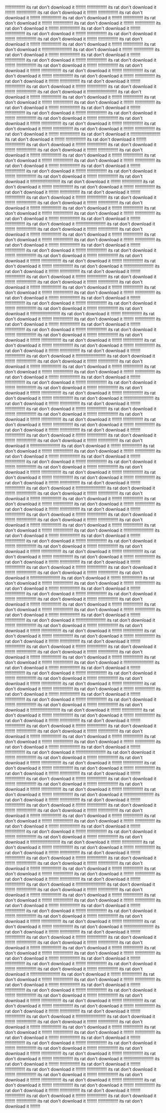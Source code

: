 !!!!!!!!!!!!!!!! its rat don't download it !!!!!!!!
!!!!!!!!!!!!!!!! its rat don't download it !!!!!!!!
!!!!!!!!!!!!!!!! its rat don't download it !!!!!!!!
!!!!!!!!!!!!!!!! its rat don't download it !!!!!!!!
!!!!!!!!!!!!!!!! its rat don't download it !!!!!!!!
!!!!!!!!!!!!!!!! its rat don't download it !!!!!!!!
!!!!!!!!!!!!!!!! its rat don't download it !!!!!!!!
!!!!!!!!!!!!!!!! its rat don't download it !!!!!!!!
!!!!!!!!!!!!!!!! its rat don't download it !!!!!!!!
!!!!!!!!!!!!!!!! its rat don't download it !!!!!!!!
!!!!!!!!!!!!!!!! its rat don't download it !!!!!!!!
!!!!!!!!!!!!!!!! its rat don't download it !!!!!!!!
!!!!!!!!!!!!!!!! its rat don't download it !!!!!!!!
!!!!!!!!!!!!!!!! its rat don't download it !!!!!!!!
!!!!!!!!!!!!!!!! its rat don't download it !!!!!!!!!!!!!!!!!!!!!!!! its rat don't download it !!!!!!!!
!!!!!!!!!!!!!!!! its rat don't download it !!!!!!!!
!!!!!!!!!!!!!!!! its rat don't download it !!!!!!!!
!!!!!!!!!!!!!!!! its rat don't download it !!!!!!!!
!!!!!!!!!!!!!!!! its rat don't download it !!!!!!!!
!!!!!!!!!!!!!!!! its rat don't download it !!!!!!!!
!!!!!!!!!!!!!!!! its rat don't download it !!!!!!!!
!!!!!!!!!!!!!!!! its rat don't download it !!!!!!!!
!!!!!!!!!!!!!!!! its rat don't download it !!!!!!!!
!!!!!!!!!!!!!!!! its rat don't download it !!!!!!!!
!!!!!!!!!!!!!!!! its rat don't download it !!!!!!!!
!!!!!!!!!!!!!!!! its rat don't download it !!!!!!!!
!!!!!!!!!!!!!!!! its rat don't download it !!!!!!!!
!!!!!!!!!!!!!!!! its rat don't download it !!!!!!!!
!!!!!!!!!!!!!!!! its rat don't download it !!!!!!!!!!!!!!!!!!!!!!!! its rat don't download it !!!!!!!!
!!!!!!!!!!!!!!!! its rat don't download it !!!!!!!!
!!!!!!!!!!!!!!!! its rat don't download it !!!!!!!!
!!!!!!!!!!!!!!!! its rat don't download it !!!!!!!!
!!!!!!!!!!!!!!!! its rat don't download it !!!!!!!!
!!!!!!!!!!!!!!!! its rat don't download it !!!!!!!!
!!!!!!!!!!!!!!!! its rat don't download it !!!!!!!!
!!!!!!!!!!!!!!!! its rat don't download it !!!!!!!!
!!!!!!!!!!!!!!!! its rat don't download it !!!!!!!!
!!!!!!!!!!!!!!!! its rat don't download it !!!!!!!!
!!!!!!!!!!!!!!!! its rat don't download it !!!!!!!!
!!!!!!!!!!!!!!!! its rat don't download it !!!!!!!!
!!!!!!!!!!!!!!!! its rat don't download it !!!!!!!!
!!!!!!!!!!!!!!!! its rat don't download it !!!!!!!!
!!!!!!!!!!!!!!!! its rat don't download it !!!!!!!!!!!!!!!!!!!!!!!! its rat don't download it !!!!!!!!
!!!!!!!!!!!!!!!! its rat don't download it !!!!!!!!
!!!!!!!!!!!!!!!! its rat don't download it !!!!!!!!
!!!!!!!!!!!!!!!! its rat don't download it !!!!!!!!
!!!!!!!!!!!!!!!! its rat don't download it !!!!!!!!
!!!!!!!!!!!!!!!! its rat don't download it !!!!!!!!
!!!!!!!!!!!!!!!! its rat don't download it !!!!!!!!
!!!!!!!!!!!!!!!! its rat don't download it !!!!!!!!
!!!!!!!!!!!!!!!! its rat don't download it !!!!!!!!
!!!!!!!!!!!!!!!! its rat don't download it !!!!!!!!
!!!!!!!!!!!!!!!! its rat don't download it !!!!!!!!
!!!!!!!!!!!!!!!! its rat don't download it !!!!!!!!
!!!!!!!!!!!!!!!! its rat don't download it !!!!!!!!
!!!!!!!!!!!!!!!! its rat don't download it !!!!!!!!
!!!!!!!!!!!!!!!! its rat don't download it !!!!!!!!!!!!!!!!!!!!!!!! its rat don't download it !!!!!!!!
!!!!!!!!!!!!!!!! its rat don't download it !!!!!!!!
!!!!!!!!!!!!!!!! its rat don't download it !!!!!!!!
!!!!!!!!!!!!!!!! its rat don't download it !!!!!!!!
!!!!!!!!!!!!!!!! its rat don't download it !!!!!!!!
!!!!!!!!!!!!!!!! its rat don't download it !!!!!!!!
!!!!!!!!!!!!!!!! its rat don't download it !!!!!!!!
!!!!!!!!!!!!!!!! its rat don't download it !!!!!!!!
!!!!!!!!!!!!!!!! its rat don't download it !!!!!!!!
!!!!!!!!!!!!!!!! its rat don't download it !!!!!!!!
!!!!!!!!!!!!!!!! its rat don't download it !!!!!!!!
!!!!!!!!!!!!!!!! its rat don't download it !!!!!!!!
!!!!!!!!!!!!!!!! its rat don't download it !!!!!!!!
!!!!!!!!!!!!!!!! its rat don't download it !!!!!!!!
!!!!!!!!!!!!!!!! its rat don't download it !!!!!!!!!!!!!!!!!!!!!!!! its rat don't download it !!!!!!!!
!!!!!!!!!!!!!!!! its rat don't download it !!!!!!!!
!!!!!!!!!!!!!!!! its rat don't download it !!!!!!!!
!!!!!!!!!!!!!!!! its rat don't download it !!!!!!!!
!!!!!!!!!!!!!!!! its rat don't download it !!!!!!!!
!!!!!!!!!!!!!!!! its rat don't download it !!!!!!!!
!!!!!!!!!!!!!!!! its rat don't download it !!!!!!!!
!!!!!!!!!!!!!!!! its rat don't download it !!!!!!!!
!!!!!!!!!!!!!!!! its rat don't download it !!!!!!!!
!!!!!!!!!!!!!!!! its rat don't download it !!!!!!!!
!!!!!!!!!!!!!!!! its rat don't download it !!!!!!!!
!!!!!!!!!!!!!!!! its rat don't download it !!!!!!!!
!!!!!!!!!!!!!!!! its rat don't download it !!!!!!!!
!!!!!!!!!!!!!!!! its rat don't download it !!!!!!!!
!!!!!!!!!!!!!!!! its rat don't download it !!!!!!!!!!!!!!!!!!!!!!!! its rat don't download it !!!!!!!!
!!!!!!!!!!!!!!!! its rat don't download it !!!!!!!!
!!!!!!!!!!!!!!!! its rat don't download it !!!!!!!!
!!!!!!!!!!!!!!!! its rat don't download it !!!!!!!!
!!!!!!!!!!!!!!!! its rat don't download it !!!!!!!!
!!!!!!!!!!!!!!!! its rat don't download it !!!!!!!!
!!!!!!!!!!!!!!!! its rat don't download it !!!!!!!!
!!!!!!!!!!!!!!!! its rat don't download it !!!!!!!!
!!!!!!!!!!!!!!!! its rat don't download it !!!!!!!!
!!!!!!!!!!!!!!!! its rat don't download it !!!!!!!!
!!!!!!!!!!!!!!!! its rat don't download it !!!!!!!!
!!!!!!!!!!!!!!!! its rat don't download it !!!!!!!!
!!!!!!!!!!!!!!!! its rat don't download it !!!!!!!!
!!!!!!!!!!!!!!!! its rat don't download it !!!!!!!!
!!!!!!!!!!!!!!!! its rat don't download it !!!!!!!!!!!!!!!!!!!!!!!! its rat don't download it !!!!!!!!
!!!!!!!!!!!!!!!! its rat don't download it !!!!!!!!
!!!!!!!!!!!!!!!! its rat don't download it !!!!!!!!
!!!!!!!!!!!!!!!! its rat don't download it !!!!!!!!
!!!!!!!!!!!!!!!! its rat don't download it !!!!!!!!
!!!!!!!!!!!!!!!! its rat don't download it !!!!!!!!
!!!!!!!!!!!!!!!! its rat don't download it !!!!!!!!
!!!!!!!!!!!!!!!! its rat don't download it !!!!!!!!
!!!!!!!!!!!!!!!! its rat don't download it !!!!!!!!
!!!!!!!!!!!!!!!! its rat don't download it !!!!!!!!
!!!!!!!!!!!!!!!! its rat don't download it !!!!!!!!
!!!!!!!!!!!!!!!! its rat don't download it !!!!!!!!
!!!!!!!!!!!!!!!! its rat don't download it !!!!!!!!
!!!!!!!!!!!!!!!! its rat don't download it !!!!!!!!
!!!!!!!!!!!!!!!! its rat don't download it !!!!!!!!!!!!!!!!!!!!!!!! its rat don't download it !!!!!!!!
!!!!!!!!!!!!!!!! its rat don't download it !!!!!!!!
!!!!!!!!!!!!!!!! its rat don't download it !!!!!!!!
!!!!!!!!!!!!!!!! its rat don't download it !!!!!!!!
!!!!!!!!!!!!!!!! its rat don't download it !!!!!!!!
!!!!!!!!!!!!!!!! its rat don't download it !!!!!!!!
!!!!!!!!!!!!!!!! its rat don't download it !!!!!!!!
!!!!!!!!!!!!!!!! its rat don't download it !!!!!!!!
!!!!!!!!!!!!!!!! its rat don't download it !!!!!!!!
!!!!!!!!!!!!!!!! its rat don't download it !!!!!!!!
!!!!!!!!!!!!!!!! its rat don't download it !!!!!!!!
!!!!!!!!!!!!!!!! its rat don't download it !!!!!!!!
!!!!!!!!!!!!!!!! its rat don't download it !!!!!!!!
!!!!!!!!!!!!!!!! its rat don't download it !!!!!!!!
!!!!!!!!!!!!!!!! its rat don't download it !!!!!!!!!!!!!!!!!!!!!!!! its rat don't download it !!!!!!!!
!!!!!!!!!!!!!!!! its rat don't download it !!!!!!!!
!!!!!!!!!!!!!!!! its rat don't download it !!!!!!!!
!!!!!!!!!!!!!!!! its rat don't download it !!!!!!!!
!!!!!!!!!!!!!!!! its rat don't download it !!!!!!!!
!!!!!!!!!!!!!!!! its rat don't download it !!!!!!!!
!!!!!!!!!!!!!!!! its rat don't download it !!!!!!!!
!!!!!!!!!!!!!!!! its rat don't download it !!!!!!!!
!!!!!!!!!!!!!!!! its rat don't download it !!!!!!!!
!!!!!!!!!!!!!!!! its rat don't download it !!!!!!!!
!!!!!!!!!!!!!!!! its rat don't download it !!!!!!!!
!!!!!!!!!!!!!!!! its rat don't download it !!!!!!!!
!!!!!!!!!!!!!!!! its rat don't download it !!!!!!!!
!!!!!!!!!!!!!!!! its rat don't download it !!!!!!!!
!!!!!!!!!!!!!!!! its rat don't download it !!!!!!!!!!!!!!!!!!!!!!!! its rat don't download it !!!!!!!!
!!!!!!!!!!!!!!!! its rat don't download it !!!!!!!!
!!!!!!!!!!!!!!!! its rat don't download it !!!!!!!!
!!!!!!!!!!!!!!!! its rat don't download it !!!!!!!!
!!!!!!!!!!!!!!!! its rat don't download it !!!!!!!!
!!!!!!!!!!!!!!!! its rat don't download it !!!!!!!!
!!!!!!!!!!!!!!!! its rat don't download it !!!!!!!!
!!!!!!!!!!!!!!!! its rat don't download it !!!!!!!!
!!!!!!!!!!!!!!!! its rat don't download it !!!!!!!!
!!!!!!!!!!!!!!!! its rat don't download it !!!!!!!!
!!!!!!!!!!!!!!!! its rat don't download it !!!!!!!!
!!!!!!!!!!!!!!!! its rat don't download it !!!!!!!!
!!!!!!!!!!!!!!!! its rat don't download it !!!!!!!!
!!!!!!!!!!!!!!!! its rat don't download it !!!!!!!!
!!!!!!!!!!!!!!!! its rat don't download it !!!!!!!!!!!!!!!!!!!!!!!! its rat don't download it !!!!!!!!
!!!!!!!!!!!!!!!! its rat don't download it !!!!!!!!
!!!!!!!!!!!!!!!! its rat don't download it !!!!!!!!
!!!!!!!!!!!!!!!! its rat don't download it !!!!!!!!
!!!!!!!!!!!!!!!! its rat don't download it !!!!!!!!
!!!!!!!!!!!!!!!! its rat don't download it !!!!!!!!
!!!!!!!!!!!!!!!! its rat don't download it !!!!!!!!
!!!!!!!!!!!!!!!! its rat don't download it !!!!!!!!
!!!!!!!!!!!!!!!! its rat don't download it !!!!!!!!
!!!!!!!!!!!!!!!! its rat don't download it !!!!!!!!
!!!!!!!!!!!!!!!! its rat don't download it !!!!!!!!
!!!!!!!!!!!!!!!! its rat don't download it !!!!!!!!
!!!!!!!!!!!!!!!! its rat don't download it !!!!!!!!
!!!!!!!!!!!!!!!! its rat don't download it !!!!!!!!
!!!!!!!!!!!!!!!! its rat don't download it !!!!!!!!!!!!!!!!!!!!!!!! its rat don't download it !!!!!!!!
!!!!!!!!!!!!!!!! its rat don't download it !!!!!!!!
!!!!!!!!!!!!!!!! its rat don't download it !!!!!!!!
!!!!!!!!!!!!!!!! its rat don't download it !!!!!!!!
!!!!!!!!!!!!!!!! its rat don't download it !!!!!!!!
!!!!!!!!!!!!!!!! its rat don't download it !!!!!!!!
!!!!!!!!!!!!!!!! its rat don't download it !!!!!!!!
!!!!!!!!!!!!!!!! its rat don't download it !!!!!!!!
!!!!!!!!!!!!!!!! its rat don't download it !!!!!!!!
!!!!!!!!!!!!!!!! its rat don't download it !!!!!!!!
!!!!!!!!!!!!!!!! its rat don't download it !!!!!!!!
!!!!!!!!!!!!!!!! its rat don't download it !!!!!!!!
!!!!!!!!!!!!!!!! its rat don't download it !!!!!!!!
!!!!!!!!!!!!!!!! its rat don't download it !!!!!!!!
!!!!!!!!!!!!!!!! its rat don't download it !!!!!!!!!!!!!!!!!!!!!!!! its rat don't download it !!!!!!!!
!!!!!!!!!!!!!!!! its rat don't download it !!!!!!!!
!!!!!!!!!!!!!!!! its rat don't download it !!!!!!!!
!!!!!!!!!!!!!!!! its rat don't download it !!!!!!!!
!!!!!!!!!!!!!!!! its rat don't download it !!!!!!!!
!!!!!!!!!!!!!!!! its rat don't download it !!!!!!!!
!!!!!!!!!!!!!!!! its rat don't download it !!!!!!!!
!!!!!!!!!!!!!!!! its rat don't download it !!!!!!!!
!!!!!!!!!!!!!!!! its rat don't download it !!!!!!!!
!!!!!!!!!!!!!!!! its rat don't download it !!!!!!!!
!!!!!!!!!!!!!!!! its rat don't download it !!!!!!!!
!!!!!!!!!!!!!!!! its rat don't download it !!!!!!!!
!!!!!!!!!!!!!!!! its rat don't download it !!!!!!!!
!!!!!!!!!!!!!!!! its rat don't download it !!!!!!!!
!!!!!!!!!!!!!!!! its rat don't download it !!!!!!!!!!!!!!!!!!!!!!!! its rat don't download it !!!!!!!!
!!!!!!!!!!!!!!!! its rat don't download it !!!!!!!!
!!!!!!!!!!!!!!!! its rat don't download it !!!!!!!!
!!!!!!!!!!!!!!!! its rat don't download it !!!!!!!!
!!!!!!!!!!!!!!!! its rat don't download it !!!!!!!!
!!!!!!!!!!!!!!!! its rat don't download it !!!!!!!!
!!!!!!!!!!!!!!!! its rat don't download it !!!!!!!!
!!!!!!!!!!!!!!!! its rat don't download it !!!!!!!!
!!!!!!!!!!!!!!!! its rat don't download it !!!!!!!!
!!!!!!!!!!!!!!!! its rat don't download it !!!!!!!!
!!!!!!!!!!!!!!!! its rat don't download it !!!!!!!!
!!!!!!!!!!!!!!!! its rat don't download it !!!!!!!!
!!!!!!!!!!!!!!!! its rat don't download it !!!!!!!!
!!!!!!!!!!!!!!!! its rat don't download it !!!!!!!!
!!!!!!!!!!!!!!!! its rat don't download it !!!!!!!!!!!!!!!!!!!!!!!! its rat don't download it !!!!!!!!
!!!!!!!!!!!!!!!! its rat don't download it !!!!!!!!
!!!!!!!!!!!!!!!! its rat don't download it !!!!!!!!
!!!!!!!!!!!!!!!! its rat don't download it !!!!!!!!
!!!!!!!!!!!!!!!! its rat don't download it !!!!!!!!
!!!!!!!!!!!!!!!! its rat don't download it !!!!!!!!
!!!!!!!!!!!!!!!! its rat don't download it !!!!!!!!
!!!!!!!!!!!!!!!! its rat don't download it !!!!!!!!
!!!!!!!!!!!!!!!! its rat don't download it !!!!!!!!
!!!!!!!!!!!!!!!! its rat don't download it !!!!!!!!
!!!!!!!!!!!!!!!! its rat don't download it !!!!!!!!
!!!!!!!!!!!!!!!! its rat don't download it !!!!!!!!
!!!!!!!!!!!!!!!! its rat don't download it !!!!!!!!
!!!!!!!!!!!!!!!! its rat don't download it !!!!!!!!
!!!!!!!!!!!!!!!! its rat don't download it !!!!!!!!!!!!!!!!!!!!!!!! its rat don't download it !!!!!!!!
!!!!!!!!!!!!!!!! its rat don't download it !!!!!!!!
!!!!!!!!!!!!!!!! its rat don't download it !!!!!!!!
!!!!!!!!!!!!!!!! its rat don't download it !!!!!!!!
!!!!!!!!!!!!!!!! its rat don't download it !!!!!!!!
!!!!!!!!!!!!!!!! its rat don't download it !!!!!!!!
!!!!!!!!!!!!!!!! its rat don't download it !!!!!!!!
!!!!!!!!!!!!!!!! its rat don't download it !!!!!!!!
!!!!!!!!!!!!!!!! its rat don't download it !!!!!!!!
!!!!!!!!!!!!!!!! its rat don't download it !!!!!!!!
!!!!!!!!!!!!!!!! its rat don't download it !!!!!!!!
!!!!!!!!!!!!!!!! its rat don't download it !!!!!!!!
!!!!!!!!!!!!!!!! its rat don't download it !!!!!!!!
!!!!!!!!!!!!!!!! its rat don't download it !!!!!!!!
!!!!!!!!!!!!!!!! its rat don't download it !!!!!!!!!!!!!!!!!!!!!!!! its rat don't download it !!!!!!!!
!!!!!!!!!!!!!!!! its rat don't download it !!!!!!!!
!!!!!!!!!!!!!!!! its rat don't download it !!!!!!!!
!!!!!!!!!!!!!!!! its rat don't download it !!!!!!!!
!!!!!!!!!!!!!!!! its rat don't download it !!!!!!!!
!!!!!!!!!!!!!!!! its rat don't download it !!!!!!!!
!!!!!!!!!!!!!!!! its rat don't download it !!!!!!!!
!!!!!!!!!!!!!!!! its rat don't download it !!!!!!!!
!!!!!!!!!!!!!!!! its rat don't download it !!!!!!!!
!!!!!!!!!!!!!!!! its rat don't download it !!!!!!!!
!!!!!!!!!!!!!!!! its rat don't download it !!!!!!!!
!!!!!!!!!!!!!!!! its rat don't download it !!!!!!!!
!!!!!!!!!!!!!!!! its rat don't download it !!!!!!!!
!!!!!!!!!!!!!!!! its rat don't download it !!!!!!!!
!!!!!!!!!!!!!!!! its rat don't download it !!!!!!!!!!!!!!!!!!!!!!!! its rat don't download it !!!!!!!!
!!!!!!!!!!!!!!!! its rat don't download it !!!!!!!!
!!!!!!!!!!!!!!!! its rat don't download it !!!!!!!!
!!!!!!!!!!!!!!!! its rat don't download it !!!!!!!!
!!!!!!!!!!!!!!!! its rat don't download it !!!!!!!!
!!!!!!!!!!!!!!!! its rat don't download it !!!!!!!!
!!!!!!!!!!!!!!!! its rat don't download it !!!!!!!!
!!!!!!!!!!!!!!!! its rat don't download it !!!!!!!!
!!!!!!!!!!!!!!!! its rat don't download it !!!!!!!!
!!!!!!!!!!!!!!!! its rat don't download it !!!!!!!!
!!!!!!!!!!!!!!!! its rat don't download it !!!!!!!!
!!!!!!!!!!!!!!!! its rat don't download it !!!!!!!!
!!!!!!!!!!!!!!!! its rat don't download it !!!!!!!!
!!!!!!!!!!!!!!!! its rat don't download it !!!!!!!!
!!!!!!!!!!!!!!!! its rat don't download it !!!!!!!!!!!!!!!!!!!!!!!! its rat don't download it !!!!!!!!
!!!!!!!!!!!!!!!! its rat don't download it !!!!!!!!
!!!!!!!!!!!!!!!! its rat don't download it !!!!!!!!
!!!!!!!!!!!!!!!! its rat don't download it !!!!!!!!
!!!!!!!!!!!!!!!! its rat don't download it !!!!!!!!
!!!!!!!!!!!!!!!! its rat don't download it !!!!!!!!
!!!!!!!!!!!!!!!! its rat don't download it !!!!!!!!
!!!!!!!!!!!!!!!! its rat don't download it !!!!!!!!
!!!!!!!!!!!!!!!! its rat don't download it !!!!!!!!
!!!!!!!!!!!!!!!! its rat don't download it !!!!!!!!
!!!!!!!!!!!!!!!! its rat don't download it !!!!!!!!
!!!!!!!!!!!!!!!! its rat don't download it !!!!!!!!
!!!!!!!!!!!!!!!! its rat don't download it !!!!!!!!
!!!!!!!!!!!!!!!! its rat don't download it !!!!!!!!
!!!!!!!!!!!!!!!! its rat don't download it !!!!!!!!!!!!!!!!!!!!!!!! its rat don't download it !!!!!!!!
!!!!!!!!!!!!!!!! its rat don't download it !!!!!!!!
!!!!!!!!!!!!!!!! its rat don't download it !!!!!!!!
!!!!!!!!!!!!!!!! its rat don't download it !!!!!!!!
!!!!!!!!!!!!!!!! its rat don't download it !!!!!!!!
!!!!!!!!!!!!!!!! its rat don't download it !!!!!!!!
!!!!!!!!!!!!!!!! its rat don't download it !!!!!!!!
!!!!!!!!!!!!!!!! its rat don't download it !!!!!!!!
!!!!!!!!!!!!!!!! its rat don't download it !!!!!!!!
!!!!!!!!!!!!!!!! its rat don't download it !!!!!!!!
!!!!!!!!!!!!!!!! its rat don't download it !!!!!!!!
!!!!!!!!!!!!!!!! its rat don't download it !!!!!!!!
!!!!!!!!!!!!!!!! its rat don't download it !!!!!!!!
!!!!!!!!!!!!!!!! its rat don't download it !!!!!!!!
!!!!!!!!!!!!!!!! its rat don't download it !!!!!!!!!!!!!!!!!!!!!!!! its rat don't download it !!!!!!!!
!!!!!!!!!!!!!!!! its rat don't download it !!!!!!!!
!!!!!!!!!!!!!!!! its rat don't download it !!!!!!!!
!!!!!!!!!!!!!!!! its rat don't download it !!!!!!!!
!!!!!!!!!!!!!!!! its rat don't download it !!!!!!!!
!!!!!!!!!!!!!!!! its rat don't download it !!!!!!!!
!!!!!!!!!!!!!!!! its rat don't download it !!!!!!!!
!!!!!!!!!!!!!!!! its rat don't download it !!!!!!!!
!!!!!!!!!!!!!!!! its rat don't download it !!!!!!!!
!!!!!!!!!!!!!!!! its rat don't download it !!!!!!!!
!!!!!!!!!!!!!!!! its rat don't download it !!!!!!!!
!!!!!!!!!!!!!!!! its rat don't download it !!!!!!!!
!!!!!!!!!!!!!!!! its rat don't download it !!!!!!!!
!!!!!!!!!!!!!!!! its rat don't download it !!!!!!!!
!!!!!!!!!!!!!!!! its rat don't download it !!!!!!!!!!!!!!!!!!!!!!!! its rat don't download it !!!!!!!!
!!!!!!!!!!!!!!!! its rat don't download it !!!!!!!!
!!!!!!!!!!!!!!!! its rat don't download it !!!!!!!!
!!!!!!!!!!!!!!!! its rat don't download it !!!!!!!!
!!!!!!!!!!!!!!!! its rat don't download it !!!!!!!!
!!!!!!!!!!!!!!!! its rat don't download it !!!!!!!!
!!!!!!!!!!!!!!!! its rat don't download it !!!!!!!!
!!!!!!!!!!!!!!!! its rat don't download it !!!!!!!!
!!!!!!!!!!!!!!!! its rat don't download it !!!!!!!!
!!!!!!!!!!!!!!!! its rat don't download it !!!!!!!!
!!!!!!!!!!!!!!!! its rat don't download it !!!!!!!!
!!!!!!!!!!!!!!!! its rat don't download it !!!!!!!!
!!!!!!!!!!!!!!!! its rat don't download it !!!!!!!!
!!!!!!!!!!!!!!!! its rat don't download it !!!!!!!!
!!!!!!!!!!!!!!!! its rat don't download it !!!!!!!!!!!!!!!!!!!!!!!! its rat don't download it !!!!!!!!
!!!!!!!!!!!!!!!! its rat don't download it !!!!!!!!
!!!!!!!!!!!!!!!! its rat don't download it !!!!!!!!
!!!!!!!!!!!!!!!! its rat don't download it !!!!!!!!
!!!!!!!!!!!!!!!! its rat don't download it !!!!!!!!
!!!!!!!!!!!!!!!! its rat don't download it !!!!!!!!
!!!!!!!!!!!!!!!! its rat don't download it !!!!!!!!
!!!!!!!!!!!!!!!! its rat don't download it !!!!!!!!
!!!!!!!!!!!!!!!! its rat don't download it !!!!!!!!
!!!!!!!!!!!!!!!! its rat don't download it !!!!!!!!
!!!!!!!!!!!!!!!! its rat don't download it !!!!!!!!
!!!!!!!!!!!!!!!! its rat don't download it !!!!!!!!
!!!!!!!!!!!!!!!! its rat don't download it !!!!!!!!
!!!!!!!!!!!!!!!! its rat don't download it !!!!!!!!
!!!!!!!!!!!!!!!! its rat don't download it !!!!!!!!!!!!!!!!!!!!!!!! its rat don't download it !!!!!!!!
!!!!!!!!!!!!!!!! its rat don't download it !!!!!!!!
!!!!!!!!!!!!!!!! its rat don't download it !!!!!!!!
!!!!!!!!!!!!!!!! its rat don't download it !!!!!!!!
!!!!!!!!!!!!!!!! its rat don't download it !!!!!!!!
!!!!!!!!!!!!!!!! its rat don't download it !!!!!!!!
!!!!!!!!!!!!!!!! its rat don't download it !!!!!!!!
!!!!!!!!!!!!!!!! its rat don't download it !!!!!!!!
!!!!!!!!!!!!!!!! its rat don't download it !!!!!!!!
!!!!!!!!!!!!!!!! its rat don't download it !!!!!!!!
!!!!!!!!!!!!!!!! its rat don't download it !!!!!!!!
!!!!!!!!!!!!!!!! its rat don't download it !!!!!!!!
!!!!!!!!!!!!!!!! its rat don't download it !!!!!!!!
!!!!!!!!!!!!!!!! its rat don't download it !!!!!!!!
!!!!!!!!!!!!!!!! its rat don't download it !!!!!!!!
